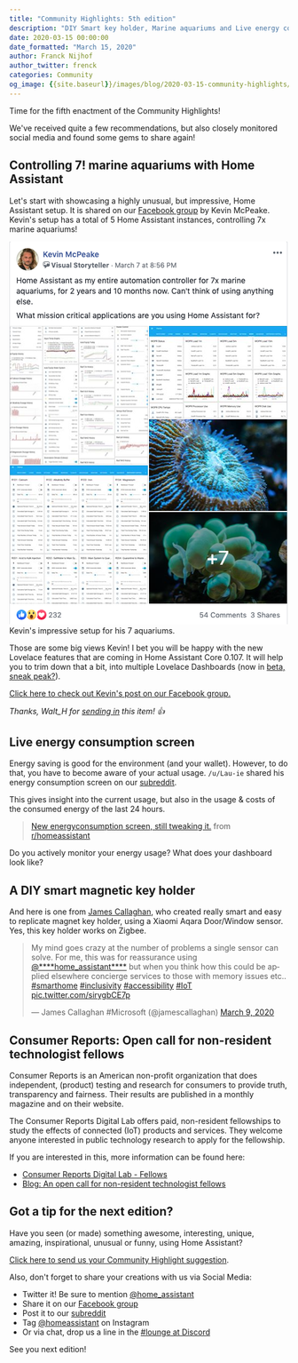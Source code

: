 ```yaml
---
title: "Community Highlights: 5th edition"
description: "DIY Smart key holder, Marine aquariums and Live energy consumption"
date: 2020-03-15 00:00:00
date_formatted: "March 15, 2020"
author: Franck Nijhof
author_twitter: frenck
categories: Community
og_image: {{site.baseurl}}/images/blog/2020-03-15-community-highlights/social.png
---
```


Time for the fifth enactment of the Community Highlights!

We've received quite a few recommendations, but also closely monitored
social media and found some gems to share again!

## Controlling 7! marine aquariums with Home Assistant

Let's start with showcasing a highly unusual, but impressive, Home Assistant setup.
It is shared on our [Facebook group][facebook-group] by Kevin McPeake. Kevin's
setup has a total of 5 Home Assistant instances, controlling 7x marine aquariums!

<p class='img'>
  <a href="https://www.facebook.com/groups/HomeAssistant/permalink/2597624533842234/">
    <img
      src='/images/blog/2020-03-15-community-highlights/marine-aquariums.png'
      alt="Kevin's impressive setup for his 7 aquariums"
      style='border: 0;box-shadow: none;'
      />
  </a>
  Kevin's impressive setup for his 7 aquariums.
</p>

Those are some big views Kevin! I bet you will be happy with the new Lovelace
features that are coming in Home Assistant Core 0.107. It will help
you to trim down that a bit, into multiple Lovelace Dashboards (now in
[beta, sneak peak?](/blog/2020/03/18/release-107/)).

[Click here to check out Kevin's post on our Facebook group.](https://www.facebook.com/groups/HomeAssistant/permalink/2597624533842234/)

_Thanks, Walt_H for [sending in](/suggest-community-highlight) this item! 👍_

## Live energy consumption screen

Energy saving is good for the environment (and your wallet). However, to do that,
you have to become aware of your actual usage. `/u/Lau-ie` shared his energy
consumption screen on our [subreddit][reddit].

This gives insight into the current usage, but also in the usage & costs of the
consumed energy of the last 24 hours.

<blockquote class="reddit-card" data-card-created="1584140539"><a href="https://www.reddit.com/r/homeassistant/comments/f78h7n/new_energyconsumption_screen_still_tweaking_it/">New energyconsumption screen, still tweaking it.</a> from <a href="http://www.reddit.com/r/homeassistant">r/homeassistant</a>
</blockquote>
<script async src="{{site.baseurl}}//embed.redditmedia.com/widgets/platform.js" charset="UTF-8"></script>

Do you actively monitor your energy usage? What does your dashboard look like?

## A DIY smart magnetic key holder

And here is one from [James Callaghan](https://twitter.com/jamescallaghan), who
created really smart and easy to replicate magnet key holder, using a Xiaomi
Aqara Door/Window sensor. Yes, this key holder works on Zigbee.

<blockquote class="twitter-tweet"><p lang="en" dir="ltr">My mind goes crazy at the number of problems a single sensor can solve. For me, this was for reassurance using <a href="https://twitter.com/home_assistant?ref_src=twsrc%5Etfw">@****home_assistant****</a> but when you think how this could be applied elsewhere concierge services to those with memory issues etc.. <a href="https://twitter.com/hashtag/smarthome?src=hash&amp;ref_src=twsrc%5Etfw">#smarthome</a> <a href="https://twitter.com/hashtag/inclusivity?src=hash&amp;ref_src=twsrc%5Etfw">#inclusivity</a> <a href="https://twitter.com/hashtag/accessibility?src=hash&amp;ref_src=twsrc%5Etfw">#accessibility</a> <a href="https://twitter.com/hashtag/IoT?src=hash&amp;ref_src=twsrc%5Etfw">#IoT</a> <a href="https://t.co/sirygbCE7p">pic.twitter.com/sirygbCE7p</a></p>&mdash; James Callaghan #Microsoft (@jamescallaghan) <a href="https://twitter.com/jamescallaghan/status/1237148097345654784?ref_src=twsrc%5Etfw">March 9, 2020</a>
</blockquote>

## Consumer Reports: Open call for non-resident technologist fellows

Consumer Reports is an American non-profit organization that does independent,
(product) testing and research for consumers to provide truth, transparency and
fairness. Their results are published in a monthly magazine and on their website.

The Consumer Reports Digital Lab offers paid, non-resident fellowships to study
the effects of connected (IoT) products and services. They welcome anyone
interested in public technology research to apply for the fellowship.

If you are interested in this, more information can be found here:

- [Consumer Reports Digital Lab - Fellows](https://digital-lab.consumerreports.org/fellows/)
- [Blog: An open call for non-resident technologist fellows](https://medium.com/cr-digital-lab/coming-soon-an-open-call-for-non-resident-technologist-fellows-95de2f3399fe)

## Got a tip for the next edition?

Have you seen (or made) something awesome, interesting, unique, amazing, inspirational, unusual or funny, using Home Assistant?

[Click here to send us your Community Highlight suggestion](/suggest-community-highlight).

Also, don't forget to share your creations with us via Social Media:

- Twitter it! Be sure to mention [@home_assistant][twitter]
- Share it on our [Facebook group][facebook-group]
- Post it to our [subreddit][reddit]
- Tag [@homeassistant][instagram] on Instagram
- Or via chat, drop us a line in the [#lounge at Discord][chat]

See you next edition!

[chat]: https://www.home-assistant.io/join-chat
[facebook-group]: https://www.facebook.com/groups/HomeAssistant/
[instagram]: https://www.instagram.com/homeassistant/
[reddit]: https://www.reddit.com/r/homeassistant
[twitter]: https://www.twitter.com/home_assistant
